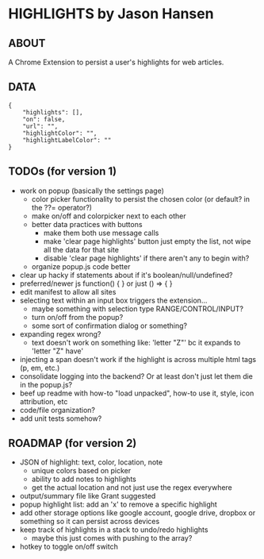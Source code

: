 # HIGHLIGHTS by Jason Hansen

## ABOUT
A Chrome Extension to persist a user's highlights for web articles.

## DATA
```
{
    "highlights": [],
    "on": false,
    "url": "",
    "highlightColor": "",
    "highlightLabelColor": ""
}
```

## TODOs (for version 1)
- work on popup (basically the settings page)
    - color picker functionality to persist the chosen color (or default? in the ??= operator?)
    - make on/off and colorpicker next to each other
    - better data practices with buttons
        - make them both use message calls
        - make 'clear page highlights' button just empty the list, not wipe all the data for that site
        - disable 'clear page highlights' if there aren't any to begin with?
    - organize popup.js code better
- clear up hacky if statements about if it's boolean/null/undefined?
- preferred/newer js function() { } or just () => { }
- edit manifest to allow all sites
- selecting text within an input box triggers the extension...
    - maybe something with selection type RANGE/CONTROL/INPUT?
    - turn on/off from the popup?
    - some sort of confirmation dialog or something?
- expanding regex wrong?
    - text doesn't work on something like: 'letter "Z"' bc it expands to 'letter "Z" have'
- injecting a span doesn't work if the highlight is across multiple html tags (p, em, etc.)
- consolidate logging into the backend? Or at least don't just let them die in the popup.js?
- beef up readme with how-to "load unpacked", how-to use it, style, icon attribution, etc
- code/file organization?
- add unit tests somehow?

## ROADMAP (for version 2)
- JSON of highlight: text, color, location, note
    - unique colors based on picker
    - ability to add notes to highlights
    - get the actual location and not just use the regex everywhere
- output/summary file like Grant suggested
- popup highlight list: add an 'x' to remove a specific highlight
- add other storage options like google account, google drive, dropbox or something so it can persist across devices
- keep track of highlights in a stack to undo/redo highlights
    - maybe this just comes with pushing to the array?
- hotkey to toggle on/off switch